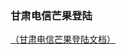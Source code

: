 ### 甘肃电信芒果登陆
[（甘肃电信芒果登陆文档）](http://git.pukkasoft.cn/seeingtv_epg/qing-hai-mangguo/blob/master/doc/%E4%BA%A7%E5%93%81%E8%AE%BE%E8%AE%A1%E6%96%87%E6%A1%A3/%E8%8A%92%E6%9E%9CTV%E8%BF%90%E8%90%A5%E5%95%86%E9%A1%B9%E7%9B%AE%E4%BA%A7%E5%93%81%E9%9C%80%E6%B1%82%E8%AF%B4%E6%98%8E%E4%B9%A6V1.5-WEB-%E9%9D%92%E6%B5%B7%E7%94%B5%E4%BF%A1.pdf)